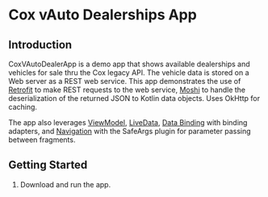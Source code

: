 Cox vAuto Dealerships App
===================================

Introduction
------------

CoxVAutoDealerApp is a demo app that shows available dealerships and vehicles for sale thru the Cox legacy API.
The vehicle data is stored on a Web server as a REST web service.  This app demonstrates
the use of [Retrofit](https://square.github.io/retrofit/) to make REST requests to the 
web service, [Moshi](https://github.com/square/moshi) to handle the deserialization of the 
returned JSON to Kotlin data objects. Uses OkHttp for caching.

The app also leverages [ViewModel](https://developer.android.com/topic/libraries/architecture/viewmodel),
[LiveData](https://developer.android.com/topic/libraries/architecture/livedata), 
[Data Binding](https://developer.android.com/topic/libraries/data-binding/) with binding 
adapters, and [Navigation](https://developer.android.com/topic/libraries/architecture/navigation/) 
with the SafeArgs plugin for parameter passing between fragments.


Getting Started
---------------

1. Download and run the app.
